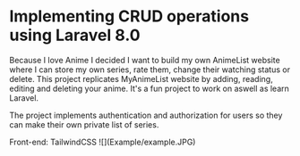 # Implementing CRUD operations using Laravel 8.0 
Because I love Anime I decided I want to build my own AnimeList website where I can store my own series, rate them, change their watching status or delete. 
This project replicates MyAnimeList website by adding, reading, editing and deleting your anime. It's a fun project to work on aswell as learn Laravel. 
<p>The project implements authentication and authorization for users so they can make their own private list of series.</p> 
Front-end: TailwindCSS
![](Example/example.JPG)
